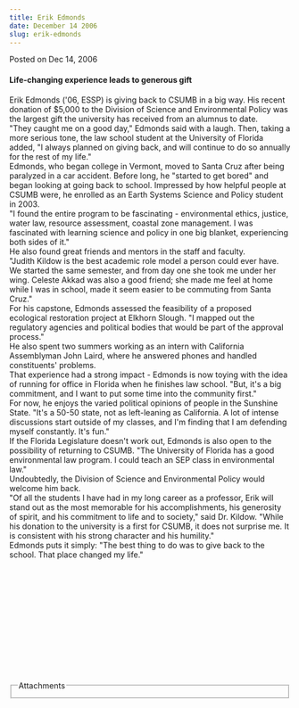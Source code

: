 ```yaml
---
title: Erik Edmonds
date: December 14 2006
slug: erik-edmonds
---
```


 



<span class="date">Posted on Dec 14, 2006    </span>
<h4>Life-changing experience leads to generous gift</h4>
<p>Erik Edmonds (&apos;06, ESSP) is giving back to CSUMB in a big way.
His recent donation of $5,000 to the Division of Science and
Environmental Policy was the largest gift the university has
received from an alumnus to date.<br>
&quot;They caught me on a good day,&quot; Edmonds said with a laugh. Then,
taking a more serious tone, the law school student at the
University of Florida added, &quot;I always planned on giving back, and
will continue to do so annually for the rest of my life.&quot;<br>
Edmonds, who began college in Vermont, moved to Santa Cruz after
being paralyzed in a car accident. Before long, he &quot;started to get
bored&quot; and began looking at going back to school. Impressed by how
helpful people at CSUMB were, he enrolled as an Earth Systems
Science and Policy student in 2003.<br>
&quot;I found the entire program to be fascinating - environmental
ethics, justice, water law, resource assessment, coastal zone
management. I was fascinated with learning science and policy in
one big blanket, experiencing both sides of it.&quot;<br>
He also found great friends and mentors in the staff and
faculty.<br>
&quot;Judith Kildow is the best academic role model a person could ever
have. We started the same semester, and from day one she took me
under her wing. Celeste Akkad was also a good friend; she made me
feel at home while I was in school, made it seem easier to be
commuting from Santa Cruz.&quot;<br>
For his capstone, Edmonds assessed the feasibility of a proposed
ecological restoration project at Elkhorn Slough. &quot;I mapped out the
regulatory agencies and political bodies that would be part of the
approval process.&quot;<br>
He also spent two summers working as an intern with California
Assemblyman John Laird, where he answered phones and handled
constituents&apos; problems.<br>
That experience had a strong impact - Edmonds is now toying with
the idea of running for office in Florida when he finishes law
school. &quot;But, it&apos;s a big commitment, and I want to put some time
into the community first.&quot;<br>
For now, he enjoys the varied political opinions of people in the
Sunshine State. &quot;It&apos;s a 50-50 state, not as left-leaning as
California. A lot of intense discussions start outside of my
classes, and I&apos;m finding that I am defending myself constantly.
It&apos;s fun.&quot;<br>
If the Florida Legislature doesn&apos;t work out, Edmonds is also open
to the possibility of returning to CSUMB. &quot;The University of
Florida has a good environmental law program. I could teach an SEP
class in environmental law.&quot;<br>
Undoubtedly, the Division of Science and Environmental Policy would
welcome him back.<br>
&quot;Of all the students I have had in my long career as a professor,
Erik will stand out as the most memorable for his accomplishments,
his generosity of spirit, and his commitment to life and to
society,&quot; said Dr. Kildow. &quot;While his donation to the university is
a first for CSUMB, it does not surprise me. It is consistent with
his strong character and his humility.&quot;<br>
Edmonds puts it simply: &quot;The best thing to do was to give back to
the school. That place changed my life.&quot;</br></br></br></br></br></br></br></br></br></br></br></br></br></p>
<fieldset class="fieldgroup group-attachments">
<legend>Attachments</legend>
<div class="field field-type-emvideo field-field-attach-video">
<div class="field-items">
<div class="field-item odd">
<div class="emvideo emvideo-video emvideo-"/>
</div>
</div>
</div>
</fieldset>





 
